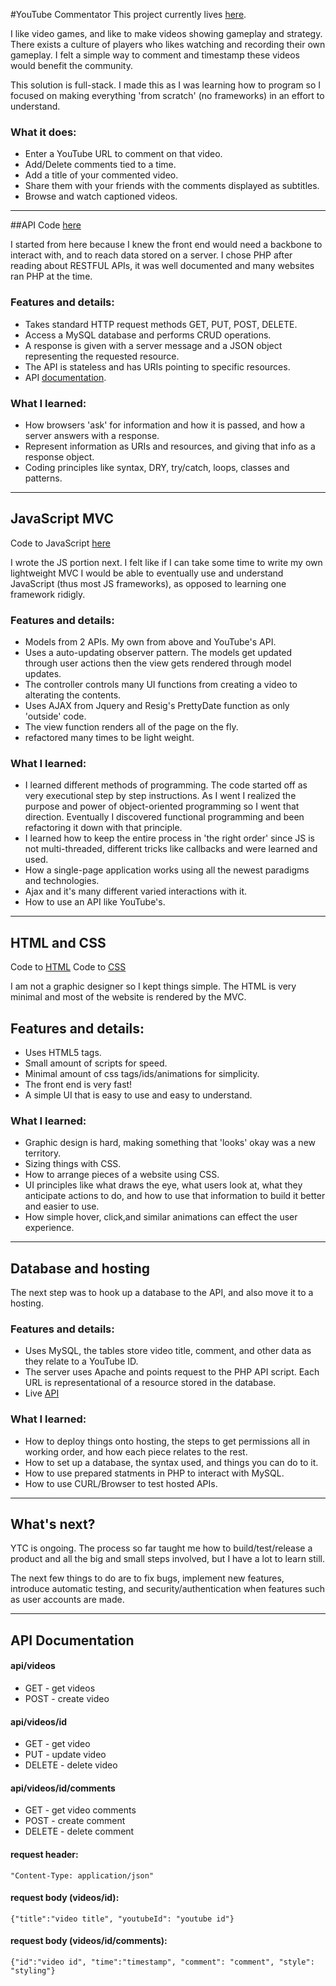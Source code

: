 #YouTube Commentator
This project currently lives [here](http://ve12sus.com/ytc).

I like video games, and like to make videos showing gameplay and
strategy. There exists a culture of players who likes watching and
recording their own gameplay. I felt a simple way to comment
and timestamp these videos would benefit the community.

This solution is full-stack. I made this as I was learning how to
program so I focused on making everything 'from scratch' (no frameworks)
in an effort to understand.

### What it does:
* Enter a YouTube URL to comment on that video.
* Add/Delete comments tied to a time.
* Add a title of your commented video.
* Share them with your friends with the comments displayed as subtitles.
* Browse and watch captioned videos.

---
##API
Code [here](https://github.com/ve12sus/youtube-comment/blob/master/api/server.php)

I started from here because I knew the front end would need a backbone to
interact with, and to reach data stored on a server. I chose PHP after
reading about RESTFUL APIs, it was well documented and many websites ran
PHP at the time.

### Features and details:
* Takes standard HTTP request methods GET, PUT, POST, DELETE.
* Access a MySQL database and performs CRUD operations.
* A response is given with a server message and a JSON object representing
the requested resource.
* The API is stateless and has URIs pointing to specific resources.
* API [documentation](#apidoc).

### What I learned:

* How browsers 'ask' for information and how it is passed, and
how a server answers with a response.
* Represent information as URIs and resources, and giving that info as a
response object.
* Coding principles like syntax, DRY, try/catch, loops, classes and
patterns.

---
## JavaScript MVC
Code to JavaScript [here](https://github.com/ve12sus/youtube-comment/blob/master/js/player.js)

I wrote the JS portion next. I felt like if I can take some time to write
my own lightweight MVC I would be able to eventually use and understand
JavaScript (thus most JS frameworks), as opposed to learning one framework
ridigly.

### Features and details:
* Models from 2 APIs. My own from above and YouTube's API.
* Uses a auto-updating observer pattern. The models get updated through
user actions then the view gets rendered through model updates.
* The controller controls many UI functions from creating a video to
alterating the contents.
* Uses AJAX from Jquery and Resig's PrettyDate function as only 'outside'
code.
* The view function renders all of the page on the fly.
* refactored many times to be light weight. 

### What I learned:

* I learned different methods of programming. The code started off as
very executional step by step instructions. As I went I realized the
purpose and power of object-oriented programming so I went that direction.
Eventually I discovered functional programming and been refactoring it
down with that principle.
* I learned how to keep the entire process in 'the right order' since JS
is not multi-threaded, different tricks like callbacks and were learned
and used.
* How a single-page application works using all the newest paradigms
and technologies.
* Ajax and it's many different varied interactions with it.
* How to use an API like YouTube's.
	
---
## HTML and CSS
Code to [HTML](https://github.com/ve12sus/youtube-comment/blob/master/index.html)
Code to [CSS](https://github.com/ve12sus/youtube-comment/blob/master/css/style.css)

I am not a graphic designer so I kept things simple. The HTML is very
minimal and most of the website is rendered by the MVC.

## Features and details:
* Uses HTML5 tags.
* Small amount of scripts for speed.
* Minimal amount of css tags/ids/animations for simplicity.
* The front end is very fast!
* A simple UI that is easy to use and easy to understand.

### What I learned:
* Graphic design is hard, making something that 'looks' okay was a new
territory.
* Sizing things with CSS.
* How to arrange pieces of a website using CSS.
* UI principles like what draws the eye, what users look at, what they
anticipate actions to do, and how to use that information to build it
better and easier to use.
* How simple hover, click,and similar animations can effect the user
experience.

---
## Database and hosting
The next step was to hook up a database to the API, and also move it to
a hosting. 

### Features and details:
* Uses MySQL, the tables store video title, comment, and other data as
they relate to a YouTube ID.
* The server uses Apache and points request to the PHP API script. Each
URL is representational of a resource stored in the database.
* Live [API](http://ve12sus.com/ytc/api/videos)

### What I learned:

* How to deploy things onto hosting, the steps to get permissions all in
working order, and how each piece relates to the rest.
* How to set up a database, the syntax used, and things you can do to it.
* How to use prepared statments in PHP to interact with MySQL.
* How to use CURL/Browser to test hosted APIs.

---
## What's next?

YTC is ongoing. The process so far taught me how to build/test/release a
product and all the big and small steps involved, but I have a lot to
learn still.

The next few things to do are to fix bugs, implement new features,
introduce automatic testing, and security/authentication when
features such as user accounts are made.

---

## <a name="apidoc">API Documentation</a>

#### api/videos
* GET - get videos
* POST - create video

#### api/videos/id
* GET - get video
* PUT - update video
* DELETE - delete video

#### api/videos/id/comments
* GET - get video comments
* POST - create comment
* DELETE - delete comment

#### request header:
`"Content-Type: application/json"`

#### request body (videos/id):
`{"title":"video title", "youtubeId": "youtube id"}`

#### request body (videos/id/comments):
`{"id":"video id", "time":"timestamp", "comment": "comment", "style": "styling"}`
